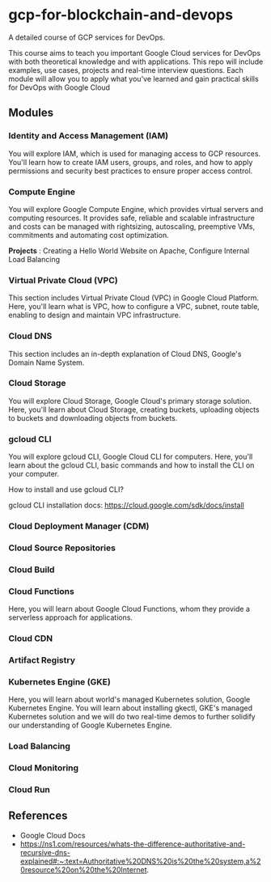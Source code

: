 # gcp-for-blockchain-and-devops

A detailed course of GCP services for DevOps.

This course aims to teach you important Google Cloud services for DevOps with both theoretical knowledge and with applications. This repo will include examples, use cases, projects and real-time interview questions. Each module will allow you to apply what you've learned and gain practical skills for DevOps with Google Cloud

## Modules

### Identity and Access Management (IAM)

You will explore IAM, which is used for managing access to GCP resources. You'll learn how to create IAM users, groups, and roles, and how to apply permissions and security best practices to ensure proper access control.

### Compute Engine

You will explore Google Compute Engine, which provides virtual servers and computing resources. It provides safe, reliable and scalable infrastructure and costs can be managed with rightsizing, autoscaling, preemptive VMs, commitments and automating cost optimization.

**Projects** : Creating a Hello World Website on Apache, Configure Internal Load Balancing

### Virtual Private Cloud (VPC)

This section includes Virtual Private Cloud (VPC) in Google Cloud Platform. Here, you'll learn what is VPC, how to configure a VPC, subnet, route table, enabling to design and maintain VPC infrastructure.

### Cloud DNS

This section includes an in-depth explanation of Cloud DNS, Google's Domain Name System.

### Cloud Storage

You will explore Cloud Storage, Google Cloud's primary storage solution. Here, you'll learn about Cloud Storage, creating buckets, uploading objects to buckets and downloading objects from buckets. 

### gcloud CLI

You will explore gcloud CLI, Google Cloud CLI for computers. Here, you'll learn about the gcloud CLI, basic commands and how to install the CLI on your computer. 

How to install and use gcloud CLI?

gcloud CLI installation docs: https://cloud.google.com/sdk/docs/install

### Cloud Deployment Manager (CDM)

### Cloud Source Repositories

### Cloud Build

### Cloud Functions

Here, you will learn about Google Cloud Functions, whom they provide a serverless approach for applications.

### Cloud CDN

### Artifact Registry

### Kubernetes Engine (GKE)

Here, you will learn about world's managed Kubernetes solution, Google Kubernetes Engine. You will learn about installing gkectl, GKE's managed Kubernetes solution and we will do two real-time demos to further solidify our understanding of Google Kubernetes Engine.

### Load Balancing

### Cloud Monitoring

### Cloud Run

## References

- Google Cloud Docs
- <https://ns1.com/resources/whats-the-difference-authoritative-and-recursive-dns-explained#:~:text=Authoritative%20DNS%20is%20the%20system,a%20resource%20on%20the%20Internet>.